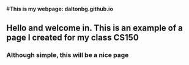 #**This is my webpage: daltonbg.github.io**
## Hello and welcome in. This is an example of a page I created for my class CS150
### Although simple, this will be a nice page
